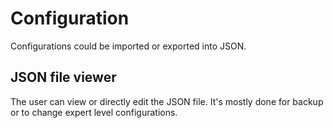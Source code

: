 # Configuration

Configurations could be imported or exported into JSON.

## JSON file viewer

The user can view or directly edit the JSON file.
It's mostly done for backup or to change expert level configurations.

